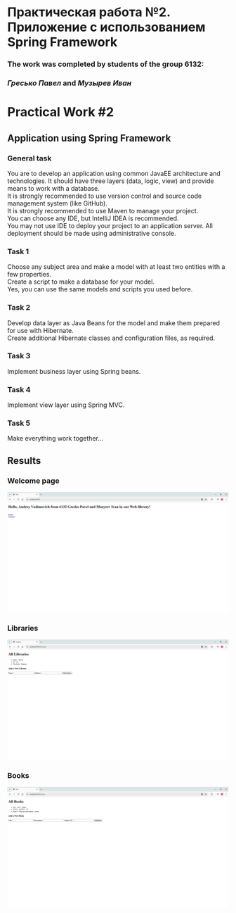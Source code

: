 # Практическая работа №2. Приложение с использованием Spring Framework #

### The work was completed by students of the group 6132:
### ***Гресько Павел*** and ***Музырев Иван***

# Practical Work #2 #
## Application using Spring Framework
### General task
You are to develop an application using common JavaEE architecture and technologies. It should have three layers (data, logic, view) and provide means to work with a database.   
It is strongly recommended to use version control and source code management system (like GitHub).  
It is strongly recommended to use Maven to manage your project.   
You can choose any IDE, but IntelliJ IDEA is recommended.   
You may not use IDE to deploy your project to an application server. All deployment should be made using administrative console.
### Task 1
Choose any subject area and make a model with at least two entities with a few properties.   
Create a script to make a database for your model.   
Yes, you can use the same models and scripts you used before.

### Task 2
Develop data layer as Java Beans for the model and make them prepared for use with Hibernate.  
Create additional Hibernate classes and configuration files, as required.

### Task 3
Implement business layer using Spring beans.

### Task 4
Implement view layer using Spring MVC.

### Task 5
Make everything work together…


## Results

### Welcome page

![image](screenshots/index.png)

### Libraries

![image](screenshots/libraries.png)

### Books
![image](screenshots/books.png)